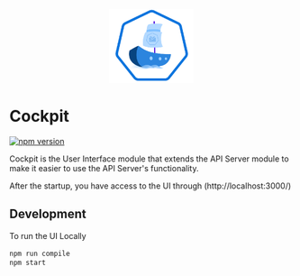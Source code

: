 <p align="center">
 <img src="../../assets/logo.svg" width="150">
</p>

# Cockpit
[![npm version](https://badge.fury.io/js/%40varkes%2Fcockpit.svg)](https://badge.fury.io/js/%40varkes%2Fcockpit)

Cockpit is the User Interface module that extends the API Server module to make it easier to use the API Server's functionality.

After the startup, you have access to the UI through (http://localhost:3000/)

## Development

To run the UI Locally
```
npm run compile
npm start
```